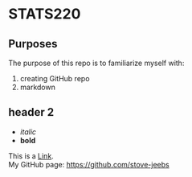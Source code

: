 # STATS220

## Purposes

The purpose of this repo is to familiarize myself with:
1. creating GitHub repo
2. markdown

## header 2

- *italic*
- **bold**

This is a [Link](https://youtu.be/dQw4w9WgXcQ?si=dAIAG2x0GkGFOBXq).\
My GitHub page: <https://github.com/stove-jeebs>

